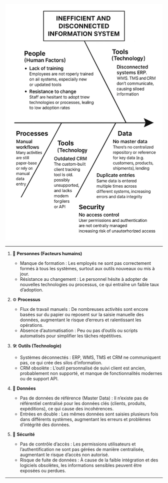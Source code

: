 ![image](bla.webp)

---

1. 🧑 **Personnes (Facteurs humains)**

   * Manque de formation : Les employés ne sont pas correctement formés à tous les systèmes, surtout aux outils nouveaux ou mis à jour.
   * Résistance au changement : Le personnel hésite à adopter de nouvelles technologies ou processus, ce qui entraîne un faible taux d’adoption.

2. ⚙️ **Processus**

   * Flux de travail manuels : De nombreuses activités sont encore basées sur du papier ou reposent sur la saisie manuelle des données, augmentant le risque d’erreurs et ralentissant les opérations.
   * Absence d’automatisation : Peu ou pas d’outils ou scripts automatisés pour simplifier les tâches répétitives.

3. 🛠️ **Outils (Technologie)**

   * Systèmes déconnectés : ERP, WMS, TMS et CRM ne communiquent pas, ce qui crée des silos d’information.
   * CRM obsolète : L’outil personnalisé de suivi client est ancien, probablement non supporté, et manque de fonctionnalités modernes ou de support API.

4. 🧾 **Données**

   * Pas de données de référence (Master Data) : Il n’existe pas de référentiel centralisé pour les données clés (clients, produits, expéditions), ce qui cause des incohérences.
   * Entrées en double : Les mêmes données sont saisies plusieurs fois dans différents systèmes, augmentant les erreurs et problèmes d’intégrité des données.

5. 🔐 **Sécurité**

   * Pas de contrôle d’accès : Les permissions utilisateurs et l’authentification ne sont pas gérées de manière centralisée, augmentant le risque d’accès non autorisé.
   * Risque de fuite de données : À cause de la faible intégration et des logiciels obsolètes, les informations sensibles peuvent être exposées ou perdues.

---



